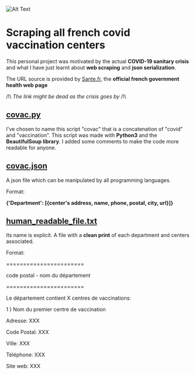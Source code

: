 ![Alt Text](https://vence.fr/wp-content/uploads/2021/01/vaccination.jpg)

# Scraping all french covid vaccination centers

This personal project was motivated by the actual **COVID-19 sanitary crisis** and what I have just learnt about **web scraping** and **json serialization**.

The URL source is provided by [Sante.fr](https://www.sante.fr/cf/centres-vaccination-covid.html), the **official french government health web page**

/!\ *The link might be dead as the crisis goes by* /!\
## [covac.py](https://github.com/Zararthustra/Web_scraping_basics/blob/main/covac.py)
I've chosen to name this script "covac" that is a concatenation of "covid" and "vaccination".
This script was made with **Python3** and the **BeautifulSoup library**.
I added some comments to make the code more readable for anyone.

## [covac.json](https://github.com/Zararthustra/Web_scraping_basics/blob/main/covac.json)
A json file which can be manipulated by all programming languages.

Format:

**{'Department': [{center's address, name, phone, postal, city, url}]}**

## [human_readable_file.txt](https://github.com/Zararthustra/Web_scraping_basics/blob/main/human_readable_file.txt)
Its name is explicit. A file with a **clean print** of each department and centers associated.

Format:

=======================

 code postal - nom du département 
 
=======================


  Le département contient X centres de vaccinations:

 1 )	Nom du premier centre de vaccination

Adresse:	XXX

Code Postal:	XXX

Ville:		XXX

Téléphone:	XXX

Site web:	XXX
